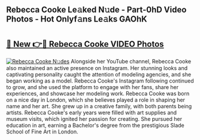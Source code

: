 ## Rebecca Cooke Le𝚊ked N𝚞de - Part-0hD Video Photos - Hot Onlyf𝚊ns Le𝚊ks GAOhK

# <h2><a href="http://ab61833.deff.icu/?id=Rebecca+Cooke">🔗 New 👉🔴 Rebecca Cooke VIDEO Photos</a></h2>

[![Rebecca Cooke N𝚞des](https://i.imgur.com/rIISA9y.gif)](http://ab61833.deff.icu/?id=Rebecca+Cooke)
Alongside her YouTube channel, Rebecca Cooke also maintained an active presence on Instagram. Her stunning looks and captivating personality caught the attention of modeling agencies, and she began working as a model. Rebecca Cooke's Instagram following continued to grow, and she used the platform to engage with her fans, share her experiences, and showcase her modeling work. Rebecca Cooke was born on a nice day in London, which she believes played a role in shaping her name and her art. She grew up in a creative family, with both parents being artists. Rebecca Cooke's early years were filled with art supplies and museum visits, which ignited her passion for creating. She pursued her education in art, earning a Bachelor's degree from the prestigious Slade School of Fine Art in London.

